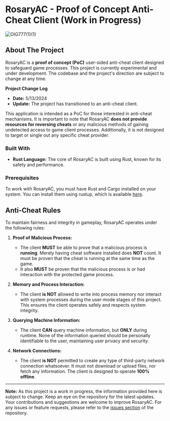 # RosaryAC - Proof of Concept Anti-Cheat Client (Work in Progress)


![OIG777(1)(1)](https://github.com/WHots/RosaryAC-rs/assets/56490828/6ed65fd1-0b9b-46a0-b09e-72375eda1755)


## About The Project


RosaryAC is a **proof of concept (PoC)** user-sided anti-cheat client designed to safeguard game processes. This project is currently experimental and under development. The codebase and the project's direction are subject to change at any time.

**Project Change Log**
- **Date:** 5/13/2024
- **Update:** The project has transitioned to an anti-cheat client.

This application is intended as a PoC for those interested in anti-cheat mechanisms. It is important to note that RosaryAC **does not provide resources for reversing cheats** or any malicious methods of gaining undetected access to game client processes. Additionally, it is not designed to target or single out any specific cheat provider.

### Built With

- **Rust Language:** The core of RosaryAC is built using Rust, known for its safety and performance.

### Prerequisites

To work with RosaryAC, you must have Rust and Cargo installed on your system. You can install them using rustup, which is available [here](https://rustup.rs/).

## Anti-Cheat Rules

To maintain fairness and integrity in gameplay, RosaryAC operates under the following rules:

1. **Proof of Malicious Process:**
   - The client **MUST** be able to prove that a malicious process is **running**. Merely having cheat software installed does **NOT** count. It must be proven that the cheat is running at the same time as the game.
   - It also **MUST** be proven that the malicious process is or had interaction with the protected game process.

2. **Memory and Process Interaction:**
   - The client **is NOT** allowed to write into process memory nor interact with system processes during the user-mode stages of this project. This ensures the client operates safely and respects system integrity.

3. **Querying Machine Information:**
   - The client **CAN** query machine information, but **ONLY** during runtime. None of the information queried should be personally identifiable to the user, maintaining user privacy and security.

4. **Network Connections:**
   - The client **is NOT** permitted to create any type of third-party network connection whatsoever. It must not download or upload files, nor fetch any information. The client is designed to operate **100% offline**.

---

**Note:** As this project is a work in progress, the information provided here is subject to change. Keep an eye on the repository for the latest updates. Your contributions and suggestions are welcome to improve RosaryAC. For any issues or feature requests, please refer to the [issues section](#) of the repository.
